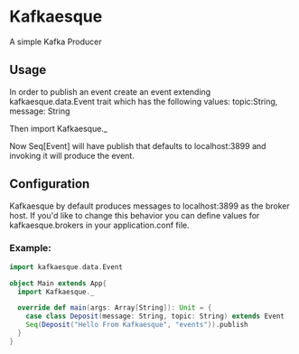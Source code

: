 # Kafkaesque

A simple Kafka Producer

## Usage

In order to publish an event create an event extending kafkaesque.data.Event trait which has the following values:
topic:String, message: String

Then import Kafkaesque._

Now Seq[Event] will have publish that defaults to localhost:3899
and invoking it will produce the event.

## Configuration
Kafkaesque by default produces messages to localhost:3899 as the broker host. If you'd like to change this behavior you can define values for kafkaesque.brokers in your application.conf file.

### Example:

```scala
import kafkaesque.data.Event

object Main extends App{
  import Kafkaesque._

  override def main(args: Array[String]): Unit = {
    case class Deposit(message: String, topic: String) extends Event
    Seq(Deposit("Hello From Kafkaesque", "events")).publish
  }
}
```
